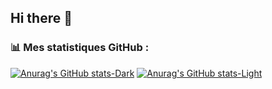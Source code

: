 ## Hi there 👋

### 📊 Mes statistiques GitHub :

[![Anurag's GitHub stats-Dark](https://github-readme-stats.vercel.app/api?username=bpiaple&show_icons=true&theme=dark#gh-dark-mode-only)](https://github.com/bpiaple/)
[![Anurag's GitHub stats-Light](https://github-readme-stats.vercel.app/api?username=bpiaple&show_icons=true&theme=default#gh-light-mode-only)](https://github.com/bpiaple/)
